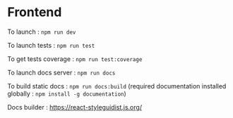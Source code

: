 # Frontend

To launch : `npm run dev`

To launch tests : `npm run test`

To get tests coverage : `npm run test:coverage`

To launch docs server : `npm run docs` 

To build static docs : `npm run docs:build` (required documentation installed globally : `npm install -g documentation`)

Docs builder : <https://react-styleguidist.js.org/>